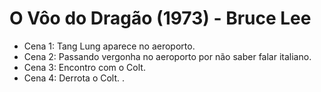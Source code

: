 # O Vôo do Dragão (1973) - Bruce Lee
- Cena 1: Tang Lung aparece no aeroporto.
- Cena 2: Passando vergonha no aeroporto por não saber falar italiano.
- Cena 3: Encontro com o Colt. 
- Cena 4: Derrota o Colt.
.
